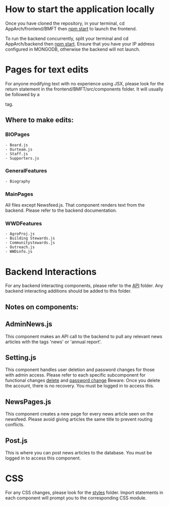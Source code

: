 # How to start the application locally

Once you have cloned the repository, in your terminal, cd AppArch/frontend/BMFT then [npm start]() to launch the frontend.

To run the backend concurrently, split your terminal and cd AppArch/backend then [npm start](). Ensure that you have your IP address configured in MONGODB, otherwise the backend will not launch.

# Pages for text edits

For anyone modifying text with no experience using JSX, please look for the return statement in the frontend/BMFT/src/components folder. It will usually be followed by a <div> tag.

## Where to make edits:

### BIOPages

    - Board.js
    - Ourteam.js
    - Staff.js
    - Supporters.js

### GeneralFeatures

    - Biography

### MainPages
    
All files except Newsfeed.js. That component renders text from the backend. Please refer to the backend documentation.

### WWDFeatures

    - AgroProj.js
    - Building Stewards.js
    - Communitystewards.js
    - Outreach.js
    - WWDinfo.js

# Backend Interactions

For any backend interacting components, please refer to the [API](https://github.com/IvanMK518/Belize-Maya-Forest-Trust/tree/main/AppArch/frontend/BMFT/src/components/API) folder. Any backend interacting additions should be added to this folder.

## Notes on components:

## AdminNews.js

This component makes an API call to the backend to pull any relevant news articles with the tags 'news' or 'annual report'. 

## Setting.js

This component handles user deletion and password changes for those with admin access. Please refer to each specific subcomponent for functional changes [delete](https://github.com/IvanMK518/Belize-Maya-Forest-Trust/blob/main/AppArch/frontend/BMFT/src/components/API/DeleteUser.js) and [password change](https://github.com/IvanMK518/Belize-Maya-Forest-Trust/blob/main/AppArch/frontend/BMFT/src/components/API/UpdatePassword.js) Beware: Once you delete the account, there is no recovery. You must be logged in to access this.

## NewsPages.js

This component creates a new page for every news article seen on the newsfeed. Please avoid giving articles the same title to prevent routing conflicts.

## Post.js

This is where you can post news articles to the database. You must be logged in to access this component.

# CSS 

For any CSS changes, please look for the [styles](https://github.com/IvanMK518/Belize-Maya-Forest-Trust/tree/main/AppArch/frontend/BMFT/src/components/styles)
folder. Import statements in each component will prompt you to the corresponding CSS module.



